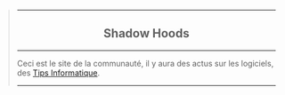 <blockquote>
  <hr>
    <h2 align="center">Shadow Hoods</h2>
  <hr>
    <p align="left">Ceci est le site de la communauté, il y aura des actus sur les logiciels, des <a href="https://fr.wiktionary.org/wiki/tips">Tips Informatique</a>.</p>
  <hr>
</blockquote>
